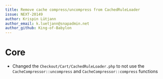 ```yaml
---
title: Remove cache compress/uncompress from CachedRuleLoader
issue: NEXT-20149
author: Krispin Lütjann
author_email: k.luetjann@snapadmin.net
author_github: King-of-Babylon
---
```

# Core
* Changed the `Checkout/Cart/CachedRuleLoader.php` to not use the `CacheCompressor::uncompress` and `CacheCompressor::compress` functions
